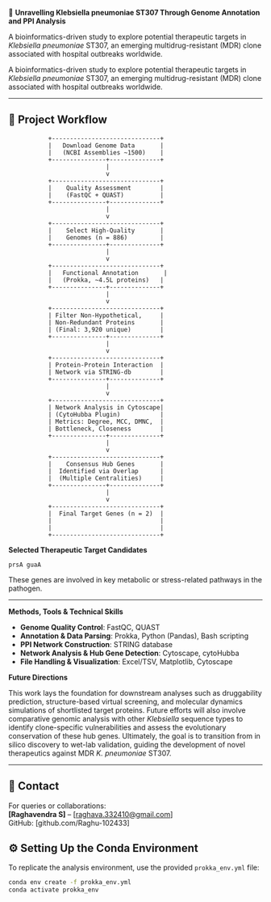 🧬 **Unravelling Klebsiella pneumoniae ST307 Through Genome Annotation and PPI Analysis**

A bioinformatics-driven study to explore potential therapeutic targets in *Klebsiella pneumoniae* ST307, an emerging multidrug-resistant (MDR) clone associated with hospital outbreaks worldwide.

A bioinformatics-driven study to explore potential therapeutic targets in *Klebsiella pneumoniae* ST307, an emerging multidrug-resistant (MDR) clone associated with hospital outbreaks worldwide.

---
## 🧰 **Project Workflow**

               +------------------------------+
               |   Download Genome Data       |
               |   (NCBI Assemblies ~1500)    |
               +---------------+--------------+
                               |
                               v
               +------------------------------+
               |    Quality Assessment        |
               |    (FastQC + QUAST)          |
               +---------------+--------------+
                               |
                               v
               +------------------------------+
               |    Select High-Quality       |
               |    Genomes (n = 886)         |
               +---------------+--------------+
                               |
                               v
               +------------------------------+
               |   Functional Annotation       |
               |   (Prokka, ~4.5L proteins)   |
               +---------------+--------------+
                               |
                               v
               +------------------------------+
               | Filter Non-Hypothetical,     |
               | Non-Redundant Proteins       |
               | (Final: 3,920 unique)        |
               +---------------+--------------+
                               |
                               v
               +------------------------------+
               | Protein-Protein Interaction  |
               | Network via STRING-db        |
               +---------------+--------------+
                               |
                               v
               +------------------------------+
               | Network Analysis in Cytoscape|
               | (CytoHubba Plugin)           |
               | Metrics: Degree, MCC, DMNC,  |
               | Bottleneck, Closeness        |
               +---------------+--------------+
                               |
                               v
               +------------------------------+
               |    Consensus Hub Genes       |
               |  Identified via Overlap      |
               |  (Multiple Centralities)     |
               +---------------+--------------+
                               |
                               v
               +------------------------------+
               |  Final Target Genes (n = 2)  |
               |                              |
               |                              |
               +------------------------------+

 **Selected Therapeutic Target Candidates**

```text
prsA guaA 
```

These genes are involved in key metabolic or stress-related pathways in the pathogen.

---

**Methods, Tools & Technical Skills**

- **Genome Quality Control**: FastQC, QUAST  
- **Annotation & Data Parsing**: Prokka, Python (Pandas), Bash scripting  
- **PPI Network Construction**: STRING database  
- **Network Analysis & Hub Gene Detection**: Cytoscape, cytoHubba  
- **File Handling & Visualization**: Excel/TSV, Matplotlib, Cytoscape



**Future Directions**

This work lays the foundation for downstream analyses such as druggability prediction, structure-based virtual screening, and molecular dynamics simulations of shortlisted target proteins. Future efforts will also involve comparative genomic analysis with other *Klebsiella* sequence types to identify clone-specific vulnerabilities and assess the evolutionary conservation of these hub genes. Ultimately, the goal is to transition from in silico discovery to wet-lab validation, guiding the development of novel therapeutics against MDR *K. pneumoniae* ST307.

---

## 📧 **Contact**

For queries or collaborations:  
**[Raghavendra S]** – [raghava.332410@gmail.com]  
GitHub: [github.com/Raghu-102433]

## ⚙️ Setting Up the Conda Environment

To replicate the analysis environment, use the provided `prokka_env.yml` file:

```bash
conda env create -f prokka_env.yml
conda activate prokka_env


